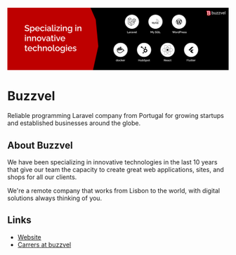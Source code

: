 ![Buzzvel](/profile/banner/buzzvel-banner.png)

# Buzzvel
Reliable programming Laravel company from Portugal for growing startups and established businesses around the globe.

## About Buzzvel
We have been specializing in innovative technologies in the last 10 years that give our team the capacity to create great web applications, sites, and shops for all our clients.

We're a remote company that works from Lisbon to the world, with digital solutions always thinking of you.

  
## Links 
- [Website](https://buzzvel.com)
- [Carrers at buzzvel](https://buzzvel.com/careers)

